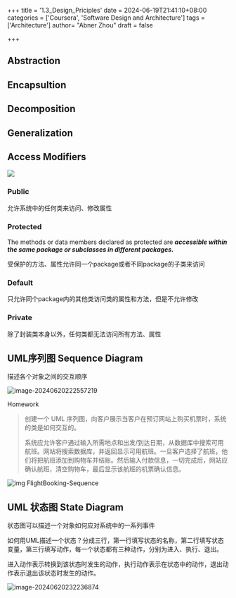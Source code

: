 +++
title = '1.3_Design_Priciples'
date = 2024-06-19T21:41:10+08:00
categories = ['Coursera', 'Software Design and Architecture']
tags = ['Architecture']
author=  "Abner Zhou"
draft = false

+++

## Abstraction

## Encapsultion

## Decomposition

## Generalization

## Access Modifiers

![](https://aiit-backup.oss-cn-shanghai.aliyuncs.com/images/2024/06/eb67369e90bf53a21ad9c702045dca04-202406192255782.png)

### Public

允许系统中的任何类来访问、修改属性

### Protected

The methods or data members declared as protected are ***accessible within the same package or subclasses in different packages.***

受保护的方法、属性允许同一个package或者不同package的子类来访问

### Default

只允许同个package内的其他类访问类的属性和方法，但是不允许修改

### Private

除了封装类本身以外，任何类都无法访问所有方法、属性

## UML序列图 Sequence Diagram

描述各个对象之间的交互顺序

![image-20240620222557219](https://aiit-backup.oss-cn-shanghai.aliyuncs.com/images/2024/06/a491f1e629f326a8e32d55130515a0d7-image-20240620222557219.png)

Homework

> 创建一个 UML 序列图，向客户展示当客户在预订网站上购买机票时，系统的类是如何交互的。
>
> 系统应允许客户通过输入所需地点和出发/到达日期，从数据库中搜索可用航班。网站将搜索数据库，并返回显示可用航班。一旦客户选择了航班，他们将把航班添加到购物车并结账。然后输入付款信息，一切完成后，网站应确认航班，清空购物车，最后显示该航班的机票确认信息。

![img FlightBooking-Sequence](https://aiit-backup.oss-cn-shanghai.aliyuncs.com/images/2024/06/1c5ae11da185fc798c7892c72499a526-Tzwcmo5AEeebeBIyUknsWA_1fc12bdb7e051538dda0704384a5024d_FlightBooking-Sequence---Page-1.png)

## UML 状态图 State Diagram

状态图可以描述一个对象如何应对系统中的一系列事件

如何用UML描述一个状态？分成三行，第一行填写状态的名称，第二行填写状态变量，第三行填写动作，每一个状态都有三种动作，分别为进入、执行、退出。

进入动作表示转换到该状态时发生的动作，执行动作表示在状态中的动作，退出动作表示退出该状态时发生的动作。

![image-20240620232236874](https://aiit-backup.oss-cn-shanghai.aliyuncs.com/images/2024/06/70d09af44afb3e67bd1f613e9025244c-image-20240620232236874.png)



